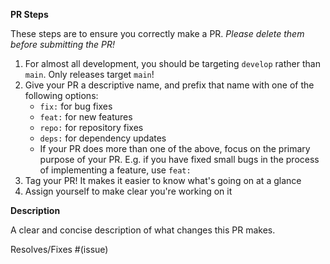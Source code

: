 **PR Steps**

These steps are to ensure you correctly make a PR. _Please delete them before submitting the PR!_

1. For almost all development, you should be targeting `develop` rather than `main`. Only releases target `main`!
2. Give your PR a descriptive name, and prefix that name with one of the following options:
   - `fix:` for bug fixes
   - `feat:` for new features
   - `repo:` for repository fixes
   - `deps:` for dependency updates
   - If your PR does more than one of the above, focus on the primary purpose of your PR. E.g. if you have fixed small bugs in the process of implementing a feature, use `feat:`
3. Tag your PR! It makes it easier to know what's going on at a glance
4. Assign yourself to make clear you're working on it

**Description**

A clear and concise description of what changes this PR makes.

Resolves/Fixes #(issue)
